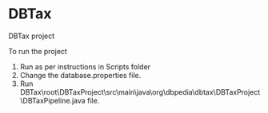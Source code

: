 # DBTax
DBTax project

To run the project
1. Run as per instructions in Scripts folder
2. Change the database.properties file.
3. Run DBTax\root\DBTaxProject\src\main\java\org\dbpedia\dbtax\DBTaxProject\DBTaxPipeline.java file.